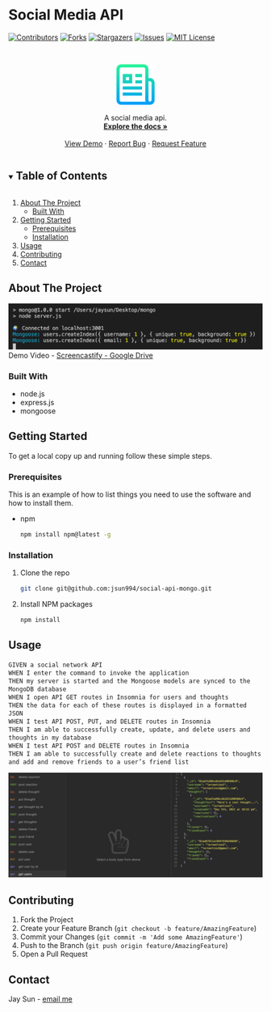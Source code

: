 # Social Media API

[![Contributors][contributors-shield]][contributors-url]
[![Forks][forks-shield]][forks-url]
[![Stargazers][stars-shield]][stars-url]
[![Issues][issues-shield]][issues-url]
[![MIT License][license-shield]][license-url]

<!-- PROJECT LOGO -->
<br />
<p align="center">
  <a href="https://github.com/jsun994/social-api-mongo">
    <img src="./media/logo.png" alt="Logo" width="80" height="80">
  </a>

  <p align="center">
  A social media api.
    <br />
    <a href="https://github.com/jsun994/social-api-mongo/"><strong>Explore the docs »</strong></a>
    <br />
    <br />
    <a href="https://drive.google.com/file/d/1Q6u0e5EQQYbGfp6WDD31jbSjMVs9g9uH/view">View Demo</a>
    ·
    <a href="https://github.com/jsun994/social-api-mongo/issues">Report Bug</a>
    ·
    <a href="https://github.com/jsun994/social-api-mongo/issues">Request Feature</a>
  </p>
</p>

<!-- TABLE OF CONTENTS -->
<details open="open">
  <summary><h2 style="display: inline-block">Table of Contents</h2></summary>
  <ol>
    <li>
      <a href="#about-the-project">About The Project</a>
      <ul>
        <li><a href="#built-with">Built With</a></li>
      </ul>
    </li>
    <li>
      <a href="#getting-started">Getting Started</a>
      <ul>
        <li><a href="#prerequisites">Prerequisites</a></li>
        <li><a href="#installation">Installation</a></li>
      </ul>
    </li>
    <li><a href="#usage">Usage</a></li>
    <li><a href="#contributing">Contributing</a></li>
    <li><a href="#contact">Contact</a></li>
  </ol>
</details>

<!-- ABOUT THE PROJECT -->
## About The Project

![media1](./media/ss1.png)
Demo Video - [Screencastify - Google Drive](https://drive.google.com/file/d/1Q6u0e5EQQYbGfp6WDD31jbSjMVs9g9uH/view)

### Built With

* node.js
* express.js
* mongoose

<!-- GETTING STARTED -->
## Getting Started

To get a local copy up and running follow these simple steps.

### Prerequisites

This is an example of how to list things you need to use the software and how to install them.
* npm
  ```sh
  npm install npm@latest -g
  ```

### Installation

1. Clone the repo
   ```sh
   git clone git@github.com:jsun994/social-api-mongo.git
   ```
2. Install NPM packages
   ```sh
   npm install
   ```

<!-- USAGE EXAMPLES -->
## Usage

    GIVEN a social network API
    WHEN I enter the command to invoke the application
    THEN my server is started and the Mongoose models are synced to the MongoDB database
    WHEN I open API GET routes in Insomnia for users and thoughts
    THEN the data for each of these routes is displayed in a formatted JSON
    WHEN I test API POST, PUT, and DELETE routes in Insomnia
    THEN I am able to successfully create, update, and delete users and thoughts in my database
    WHEN I test API POST and DELETE routes in Insomnia
    THEN I am able to successfully create and delete reactions to thoughts and add and remove friends to a user’s friend list

![media2](./media/ss2.png)

<!-- CONTRIBUTING -->
## Contributing

1. Fork the Project
2. Create your Feature Branch (`git checkout -b feature/AmazingFeature`)
3. Commit your Changes (`git commit -m 'Add some AmazingFeature'`)
4. Push to the Branch (`git push origin feature/AmazingFeature`)
5. Open a Pull Request

<!-- CONTACT -->
## Contact

Jay Sun - [email me](mailto:jaysun054@gmail.com)

[contributors-shield]: https://img.shields.io/github/contributors/jsun994/social-api-mongo.svg?style=for-the-badge
[contributors-url]: https://github.com/jsun994/social-api-mongo/graphs/contributors
[forks-shield]: https://img.shields.io/github/forks/jsun994/social-api-mongo.svg?style=for-the-badge
[forks-url]: https://github.com/jsun994/social-api-mongo/network/members
[stars-shield]: https://img.shields.io/github/stars/jsun994/social-api-mongo.svg?style=for-the-badge
[stars-url]: https://github.com/jsun994/social-api-mongo/stargazers
[issues-shield]: https://img.shields.io/github/issues/jsun994/social-api-mongo.svg?style=for-the-badge
[issues-url]: https://github.com/jsun994/social-api-mongo/issues
[license-shield]: https://img.shields.io/github/license/jsun994/social-api-mongo.svg?style=for-the-badge
[license-url]: https://github.com/jsun994/social-api-mongo/blob/master/LICENSE.txt